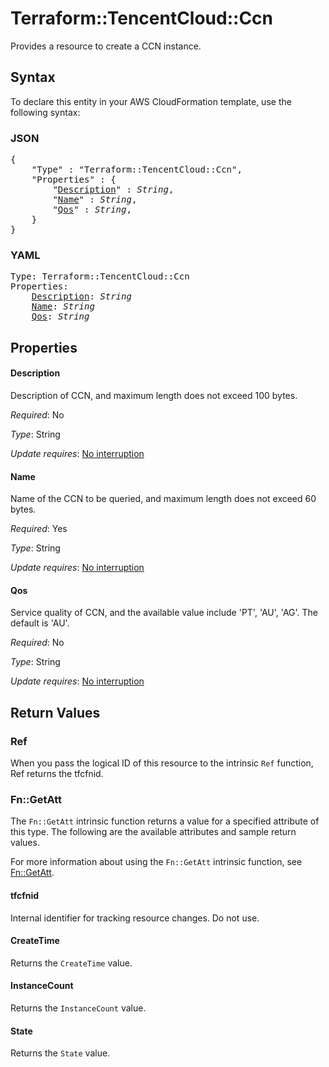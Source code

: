 # Terraform::TencentCloud::Ccn

Provides a resource to create a CCN instance.

## Syntax

To declare this entity in your AWS CloudFormation template, use the following syntax:

### JSON

<pre>
{
    "Type" : "Terraform::TencentCloud::Ccn",
    "Properties" : {
        "<a href="#description" title="Description">Description</a>" : <i>String</i>,
        "<a href="#name" title="Name">Name</a>" : <i>String</i>,
        "<a href="#qos" title="Qos">Qos</a>" : <i>String</i>,
    }
}
</pre>

### YAML

<pre>
Type: Terraform::TencentCloud::Ccn
Properties:
    <a href="#description" title="Description">Description</a>: <i>String</i>
    <a href="#name" title="Name">Name</a>: <i>String</i>
    <a href="#qos" title="Qos">Qos</a>: <i>String</i>
</pre>

## Properties

#### Description

Description of CCN, and maximum length does not exceed 100 bytes.

_Required_: No

_Type_: String

_Update requires_: [No interruption](https://docs.aws.amazon.com/AWSCloudFormation/latest/UserGuide/using-cfn-updating-stacks-update-behaviors.html#update-no-interrupt)

#### Name

Name of the CCN to be queried, and maximum length does not exceed 60 bytes.

_Required_: Yes

_Type_: String

_Update requires_: [No interruption](https://docs.aws.amazon.com/AWSCloudFormation/latest/UserGuide/using-cfn-updating-stacks-update-behaviors.html#update-no-interrupt)

#### Qos

Service quality of CCN, and the available value include 'PT', 'AU', 'AG'. The default is 'AU'.

_Required_: No

_Type_: String

_Update requires_: [No interruption](https://docs.aws.amazon.com/AWSCloudFormation/latest/UserGuide/using-cfn-updating-stacks-update-behaviors.html#update-no-interrupt)

## Return Values

### Ref

When you pass the logical ID of this resource to the intrinsic `Ref` function, Ref returns the tfcfnid.

### Fn::GetAtt

The `Fn::GetAtt` intrinsic function returns a value for a specified attribute of this type. The following are the available attributes and sample return values.

For more information about using the `Fn::GetAtt` intrinsic function, see [Fn::GetAtt](https://docs.aws.amazon.com/AWSCloudFormation/latest/UserGuide/intrinsic-function-reference-getatt.html).

#### tfcfnid

Internal identifier for tracking resource changes. Do not use.

#### CreateTime

Returns the <code>CreateTime</code> value.

#### InstanceCount

Returns the <code>InstanceCount</code> value.

#### State

Returns the <code>State</code> value.

